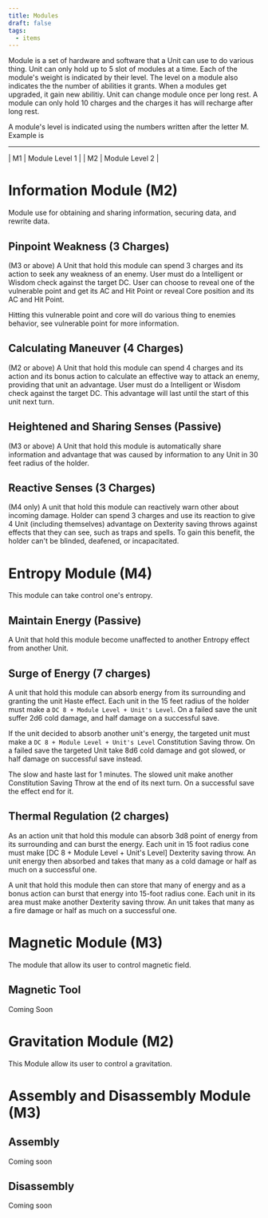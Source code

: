 ```yaml
---
title: Modules
draft: false
tags:
  - items
---
```

Module is a set of hardware and software that a Unit can use to do various thing. Unit can only hold up to 5 slot of modules at a time. Each of the module's weight is indicated by their level. The level on a module also indicates the the number of abilities it grants. When a modules get upgraded, it gain new abilitiy. Unit can change module once per long rest. A module can only hold 10 charges and the charges it has will recharge after long rest.

A module's level is indicated using the numbers written after the letter M.
Example is
_______________________
| M1 | Module Level 1 |
| M2 | Module Level 2 |

# Information Module (M2)
Module use for obtaining and sharing information, securing data, and rewrite data. 
## Pinpoint Weakness (3 Charges)
(M3 or above) A Unit that hold this module can spend 3 charges and its action to seek any weakness of an enemy. User must do a Intelligent or Wisdom check against the target DC. User can choose to reveal one of the vulnerable point and get its AC and Hit Point or reveal Core position and its AC and Hit Point.

Hitting this vulnerable point and core will do various thing to enemies behavior, see vulnerable point for more information.
## Calculating Maneuver (4 Charges)
(M2 or above) A Unit that hold this module can spend 4 charges and its action and its bonus action to calculate an effective way to attack an enemy, providing that unit an advantage. User must do a Intelligent or Wisdom check against the target DC. This advantage will last until the start of this unit next turn.
## Heightened and Sharing Senses (Passive)
(M3 or above) A Unit that hold this module is automatically share information and advantage that was caused by information to any Unit in 30 feet radius of the holder. 
## Reactive Senses (3 Charges)
(M4 only) A unit that hold this module can reactively warn other about incoming damage. Holder can spend 3 charges and use its reaction to give 4 Unit (including themselves) advantage on Dexterity saving throws against effects that they can see, such as traps and spells. To gain this benefit, the holder can't be blinded, deafened, or incapacitated.


# Entropy Module (M4)
This module can take control one's entropy.
## Maintain Energy (Passive)
A Unit that hold this module become unaffected to another Entropy effect from another Unit. 
## Surge of Energy (7 charges)
A unit that hold this module can absorb energy from its surrounding and granting the unit Haste effect. Each unit in the 15 feet radius of the holder must make a `DC 8 + Module Level + Unit's Level`. On a failed save the unit suffer 2d6 cold damage, and half damage on a successful save.

If the unit decided to absorb another unit's energy, the targeted unit must make a `DC 8 + Module Level + Unit's Level` Constitution Saving throw. On a failed save the targeted Unit take 8d6 cold damage and got slowed, or half damage on successful save instead. 

The slow and haste last for 1 minutes. The slowed unit make another Constitution Saving Throw at the end of its next turn. On a successful save the effect end for it. 
## Thermal Regulation (2 charges)
As an action unit that hold this module can absorb 3d8 point of energy from its surrounding and can burst the energy. Each unit in 15 foot radius cone must make [DC 8 + Module Level + Unit's Level] Dexterity saving throw. An unit energy then absorbed and takes that many as a cold damage or half as much on a successful one. 

A unit that hold this module then can store that many of energy and as a bonus action can burst that energy into 15-foot radius cone. Each unit in its area must make another Dexterity saving throw. An unit takes that many as a fire damage or half as much on a successful one. 


# Magnetic Module (M3)
The module that allow its user to control magnetic field.
## Magnetic Tool
Coming Soon

# Gravitation Module (M2)
This Module allow its user to control a gravitation.

# Assembly and Disassembly Module (M3)
## Assembly
Coming soon
## Disassembly
Coming soon
